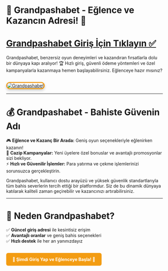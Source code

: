 # 🎯 Grandpashabet - Eğlence ve Kazancın Adresi! 🎯  

# <a href="https://cutt.ly/Grandpasha724">Grandpashabet Giriş İçin Tıklayın ✅</a>  
Grandpashabet, benzersiz oyun deneyimleri ve kazandıran fırsatlarla dolu bir dünyaya kapı aralıyor! 🏆 Hızlı giriş, güvenli ödeme yöntemleri ve özel kampanyalarla kazanmaya hemen başlayabilirsiniz. Eğlenceye hazır mısınız?  

<a href="https://cutt.ly/Grandpasha724" title="Grandpashabet">  
<img src="https://i.ibb.co/BtMhhf6/g-venligiris.jpg" alt="Grandpashabet" style="max-width: 100%; border: 3px solid #f39c12; border-radius: 12px; box-shadow: 0 4px 8px rgba(0,0,0,0.2); margin-top: 15px;">  
</a>  

---

# 💰 Grandpashabet - Bahiste Güvenin Adı  
🎮 **Eğlence ve Kazanç Bir Arada:** Geniş oyun seçenekleriyle eğlenirken kazanın!  
🎁 **Cazip Kampanyalar:** Yeni üyelere özel bonuslar ve avantajlı promosyonlar sizi bekliyor.  
⚡ **Hızlı ve Güvenilir İşlemler:** Para yatırma ve çekme işlemlerinizi sorunsuzca gerçekleştirin.  

Grandpashabet, kullanıcı dostu arayüzü ve yüksek güvenlik standartlarıyla tüm bahis severlerin tercih ettiği bir platformdur. Siz de bu dinamik dünyaya katılarak kaliteli zaman geçirebilir ve kazancınızı artırabilirsiniz.  

---

# 🚀 Neden Grandpashabet?  
✅ **Güncel giriş adresi** ile kesintisiz erişim  
✅ **Avantajlı oranlar** ve geniş bahis seçenekleri  
✅ **Hızlı destek** ile her an yanınızdayız  

<a href="https://cutt.ly/Grandpasha724" style="display: inline-block; background-color: #f39c12; color: #fff; padding: 12px 20px; border-radius: 6px; font-weight: bold; text-decoration: none; margin-top: 15px;">🔗 Şimdi Giriş Yap ve Eğlenceye Başla! 🔗</a>
